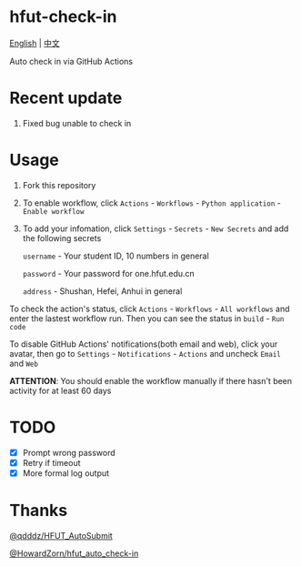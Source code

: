 # hfut-check-in

[English](README.md) | [中文](README_zh.md)

Auto check in via GitHub Actions

# Recent update

1. Fixed bug unable to check in

# Usage

1. Fork this repository

2. To enable workflow, click `Actions` - `Workflows` - `Python application` - `Enable workflow`

3. To add your infomation, click `Settings` - `Secrets` - `New Secrets` and add the following secrets

   `username` - Your student ID, 10 numbers in general

   `password` - Your password for one.hfut.edu.cn

   `address` - Shushan, Hefei, Anhui in general

To check the action's status, click `Actions` - `Workflows` - `All workflows` and enter the lastest workflow run. Then you can see the status in `build` - `Run code`

To disable GitHub Actions' notifications(both email and web), click your avatar, then go to `Settings` - `Notifications` - `Actions` and uncheck `Email` and `Web`

**ATTENTION**: You should enable the workflow manually if there hasn't been activity for at least 60 days

# TODO

- [X] Prompt wrong password
- [X] Retry if timeout
- [X] More formal log output

# Thanks

[@qdddz/HFUT_AutoSubmit](https://github.com/qdddz/HFUT_AutoSubmit)

[@HowardZorn/hfut_auto_check-in](https://github.com/HowardZorn/hfut_auto_check-in)
